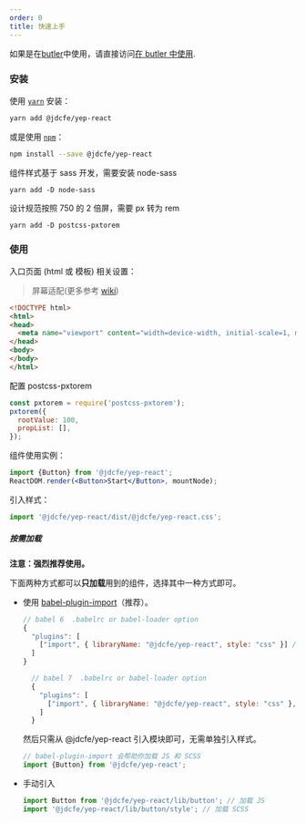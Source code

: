 ```yaml
---
order: 0
title: 快速上手
---
```


如果是在[butler](http://butler.jd.com/#/)中使用，请直接访问[在 butler 中使用](#/doc/use-with-butler).

### 安装

使用 [`yarn`](https://yarnpkg.com/en/) 安装：

```bash
yarn add @jdcfe/yep-react
```

或是使用 [`npm`](https://www.npmjs.com/)：

```bash
npm install --save @jdcfe/yep-react
```

组件样式基于 sass 开发，需要安装 node-sass

```
yarn add -D node-sass
```

设计规范按照 750 的 2 倍屏，需要 px 转为 rem

```
yarn add -D postcss-pxtorem
```

### 使用

入口页面 (html 或 模板) 相关设置：

> 屏幕适配(更多参考 [wiki](https://github.com/jdf2e/yep-react/wikis/%E7%BB%84%E4%BB%B6%E5%BA%93%E5%9F%BA%E4%BA%8E750%E8%AE%BE%E8%AE%A1%E7%A8%BF%E5%BC%80%E5%8F%91%EF%BC%8C%E5%B1%8F%E5%B9%95%E9%80%82%E9%85%8D))

```html
<!DOCTYPE html>
<html>
<head>
  <meta name="viewport" content="width=device-width, initial-scale=1, maximum-scale=1, minimum-scale=1, user-scalable=no" />
</head>
<body>
</body>
</html>
```

配置 postcss-pxtorem

```javascript
const pxtorem = require('postcss-pxtorem');
pxtorem({
  rootValue: 100,
  propList: [],
});
```

组件使用实例：

```jsx
import {Button} from '@jdcfe/yep-react';
ReactDOM.render(<Button>Start</Button>, mountNode);
```

引入样式：

```jsx
import '@jdcfe/yep-react/dist/@jdcfe/yep-react.css';
```

##### 按需加载

**注意：强烈推荐使用。**

下面两种方式都可以**只加载**用到的组件，选择其中一种方式即可。

* 使用 [babel-plugin-import](https://github.com/ant-design/babel-plugin-import)（推荐）。

  ```javascript
  // babel 6  .babelrc or babel-loader option
  {
    "plugins": [
      ["import", { libraryName: "@jdcfe/yep-react", style: "css" }] //`style: "css"`会加载css文件, `style: true` 会加载 scss 文件,则必须引入sass-loader
    ]
  }
  ```

  ```javascript
    // babel 7  .babelrc or babel-loader option
    {
      "plugins": [
        ["import", { libraryName: "@jdcfe/yep-react", style: "css" },"@jdcfe/yep-react"] //`style: "css"`会加载css文件, `style: true` 会加载 scss 文件,则必须引入sass-loader
      ]
    }
  ```

  然后只需从 @jdcfe/yep-react 引入模块即可，无需单独引入样式。

  ```jsx
  // babel-plugin-import 会帮助你加载 JS 和 SCSS
  import {Button} from '@jdcfe/yep-react';
  ```

* 手动引入

  ```jsx
  import Button from '@jdcfe/yep-react/lib/button'; // 加载 JS
  import '@jdcfe/yep-react/lib/button/style'; // 加载 SCSS
  ```
